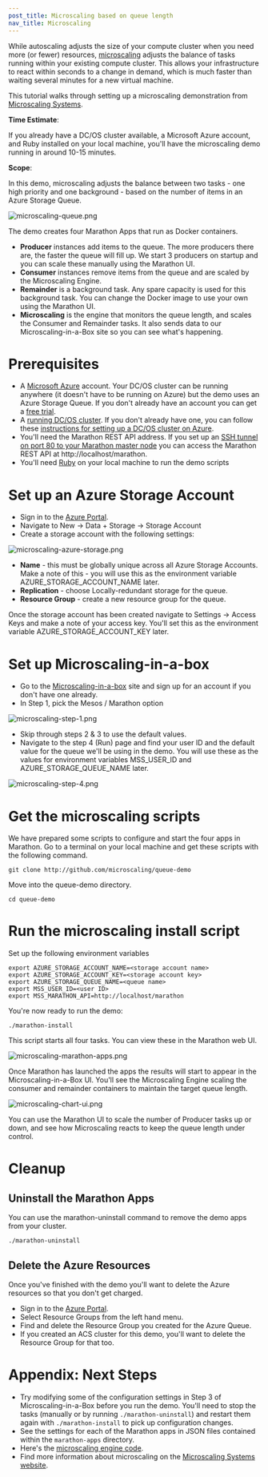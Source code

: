 ```yaml
---
post_title: Microscaling based on queue length
nav_title: Microscaling
---
```


While autoscaling adjusts the size of your compute cluster when you need more (or fewer) resources, [microscaling](http://microscaling.org) 
adjusts the balance of tasks running within your existing compute cluster. This allows your infrastructure to react within 
seconds to a change in demand, which is much faster than waiting several minutes for a new virtual machine. 

This tutorial walks through setting up a microscaling demonstration from [Microscaling Systems](http://microscaling.com). 

**Time Estimate**:

If you already have a DC/OS cluster available, a Microsoft Azure account, and Ruby installed on your local machine, you'll have the microscaling demo running in around 10-15 minutes. 

**Scope**:

In this demo, microscaling adjusts the balance between two tasks - one high priority and one background - based on the number of items in 
an Azure Storage Queue. 

![microscaling-queue.png](../img/microscaling-queue.png)

The demo creates four Marathon Apps that run as Docker containers.

* **Producer** instances add items to the queue. The more producers there are, the faster the queue will fill up. We start 3 producers on startup and you can scale these manually using the Marathon UI.
* **Consumer** instances remove items from the queue and are scaled by the Microscaling Engine.
* **Remainder** is a background task. Any spare capacity is used for this background task. You can change the Docker image to use your own using the Marathon UI.
* **Microscaling** is the engine that monitors the queue length, and scales the Consumer and Remainder tasks. It also sends data to our Microscaling-in-a-Box site so you can see what's happening.

# Prerequisites

* A [Microsoft Azure](http://azure.microsoft.com) account. Your DC/OS cluster can be running anywhere (it doesn't have to be running on Azure) 
but the demo uses an Azure Storage Queue. If you don't already have an account you can get a [free trial](https://azure.microsoft.com/en-us/pricing/free-trial/?WT.mc_id=AA4C1C935). 
* A [running DC/OS cluster](/docs/1.7/administration/installing/). If you don't already have one, you can follow these [instructions for setting up a DC/OS cluster on Azure](https://azure.microsoft.com/en-us/documentation/articles/container-service-deployment/). 
* You'll need the Marathon REST API address. If you set up an [SSH tunnel on port 80 to your Marathon master node](https://github.com/Azure/azure-quickstart-templates/blob/master/101-acs-dcos/docs/SSHKeyManagement.md#create-port-80-tunnel-to-the-master) you can access the Marathon REST API at http://localhost/marathon.
* You'll need [Ruby](https://www.ruby-lang.org/en/documentation/installation/) on your local machine to run the demo scripts 

# Set up an Azure Storage Account

* Sign in to the [Azure Portal](http://portal.azure.com).
* Navigate to New -> Data + Storage -> Storage Account
* Create a storage account with the following settings:

![microscaling-azure-storage.png](../img/microscaling-azure-storage.png)

* **Name** - this must be globally unique across all Azure Storage Accounts. Make a note of this - you will use this as the environment variable AZURE_STORAGE_ACCOUNT_NAME later. 
* **Replication** - choose Locally-redundant storage for the queue.
* **Resource Group** - create a new resource group for the queue. 

Once the storage account has been created navigate to Settings -> Access Keys and make a note of your access key. You'll set this as the environment variable AZURE_STORAGE_ACCOUNT_KEY later. 

# Set up Microscaling-in-a-box

* Go to the [Microscaling-in-a-box](http://app.microscaling.com) site and sign up for an account if you don't have one already.
* In Step 1, pick the Mesos / Marathon option

![microscaling-step-1.png](../img/microscaling-step-1.png)

* Skip through steps 2 & 3 to use the default values. 
* Navigate to the step 4 (Run) page and find your user ID and the default value for the queue we'll be using in the demo. You will use these as the values for environment variables MSS_USER_ID and AZURE_STORAGE_QUEUE_NAME later.

![microscaling-step-4.png](../img/microscaling-step-4.png)

# Get the microscaling scripts

We have prepared some scripts to configure and start the four apps in Marathon. Go to a terminal on your local machine and get these scripts with the following command.

```
git clone http://github.com/microscaling/queue-demo
```

Move into the queue-demo directory.

```
cd queue-demo
```

# Run the microscaling install script

Set up the following environment variables 

```
export AZURE_STORAGE_ACCOUNT_NAME=<storage account name>
export AZURE_STORAGE_ACCOUNT_KEY=<storage account key>
export AZURE_STORAGE_QUEUE_NAME=<queue name>
export MSS_USER_ID=<user ID>
export MSS_MARATHON_API=http://localhost/marathon
```
You're now ready to run the demo: 
```
./marathon-install
```

This script starts all four tasks. You can view these in the Marathon web UI.  

![microscaling-marathon-apps.png](../img/microscaling-marathon-apps.png)

Once Marathon has launched the apps the results will start to appear in the Microscaling-in-a-Box UI. You'll see the Microscaling Engine scaling the consumer and remainder containers to maintain the target queue length.

![microscaling-chart-ui.png](../img/microscaling-chart-ui.png)

You can use the Marathon UI to scale the number of Producer tasks up or down, and see how Microscaling reacts to keep the queue length under control. 

# Cleanup

## Uninstall the Marathon Apps

You can use the marathon-uninstall command to remove the demo apps from your cluster.
```
./marathon-uninstall
```

## Delete the Azure Resources

Once you've finished with the demo you'll want to delete the Azure resources so that you don't get charged. 

* Sign in to the [Azure Portal](http://portal.azure.com).
* Select Resource Groups from the left hand menu.
* Find and delete the Resource Group you created for the Azure Queue.
* If you created an ACS cluster for this demo, you'll want to delete the Resource Group for that too. 

# Appendix: Next Steps

- Try modifying some of the configuration settings in Step 3 of Microscaling-in-a-Box before you run the demo. You'll need to stop the tasks (manually or by running `./marathon-uninstall`) and restart them again with `./marathon-install` to pick up configuration changes. 
- See the settings for each of the Marathon apps in JSON files contained within the `marathon-apps` directory.
- Here's the [microscaling engine code](http://github.com/microscaling/microscaling). 
- Find more information about microscaling on the [Microscaling Systems website](http://microscaling.com).
